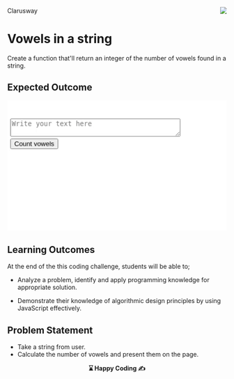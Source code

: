 <p>Clarusway<img align="right"
  src="https://secure.meetupstatic.com/photos/event/3/1/b/9/600_488352729.jpeg"  width="15px"></p>

# Vowels in a string

Create a function that'll return an integer of the number of vowels found in a string.

## Expected Outcome

<img src="./vowels.gif" width="600" />

## Learning Outcomes

At the end of the this coding challenge, students will be able to;

- Analyze a problem, identify and apply programming knowledge for appropriate solution.

- Demonstrate their knowledge of algorithmic design principles by using JavaScript effectively.

## Problem Statement

- Take a string from user.
- Calculate the number of vowels and present them on the page.



<p align='center'><strong> ⌛ Happy Coding  ✍ </strong></p>
